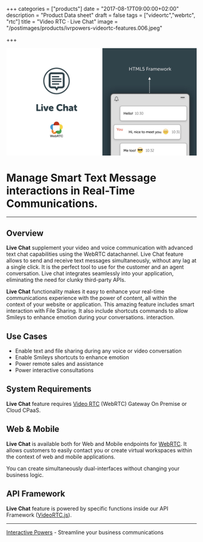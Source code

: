 +++
categories = ["products"]
date = "2017-08-17T09:00:00+02:00"
description = "Product Data sheet"
draft = false
tags = ["videortc","webrtc", "rtc"]
title = "Video RTC · Live Chat"
image = "/postimages/products/ivrpowers-videortc-features.006.jpeg"

+++

![VideoRTC Live Chat](/postimages/products/ivrpowers-videortc-features.007.jpeg)

#	Manage Smart Text Message interactions in Real-Time Communications.
---

## Overview

**Live Chat** supplement your video and voice communication with advanced text chat capabilities using the WebRTC datachannel. Live Chat feature allows to send and receive text messages simultaneously, without any lag at a single click. It is the perfect tool to use for the customer and an agent conversation. Live chat integrates seamlessly into your application, eliminating the need for clunky third-party APIs. 

**Live Chat** functionality makes it easy to enhance your real-time communications experience with the power of content, all within the context of your website or application. This amazing feature includes smart interaction with File Sharing. It also include shortcuts commands to allow Smileys to enhance emotion during your conversations. interaction.

## Use Cases

* Enable text and file sharing during any voice or video conversation
* Enable Smileys shortcuts to enhance emotion
* Power remote sales and assistance
* Power interactive consultations
	
## System Requirements

**Live Chat** feature requires [Video RTC](http://blog.ivrpowers.com/post/products/video-rtc/) (WebRTC) Gateway On Premise or Cloud CPaaS.

## Web & Mobile

**Live Chat** is available both for Web and Mobile endpoints for [WebRTC](http://blog.ivrpowers.com/post/technologies/what-is-webrtc/). It allows customers to easily contact you or create virtual workspaces within the context of web and mobile applications.

You can create simultaneously dual-interfaces without changing your business logic.

## API Framework

**Live Chat** feature is powered by specific functions inside our API Framework ([VideoRTC.js](http://blog.ivrpowers.com/post/development/introducing-videortcjs-developers/)).

---
[Interactive Powers](http://www.ivrpowers.com/) - Streamline your business communications


